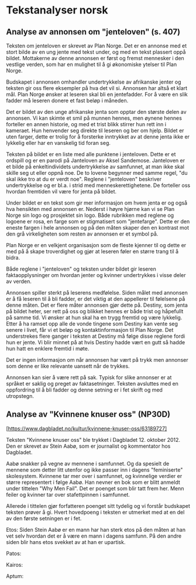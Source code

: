 # Tekstanalyser norsk

## Analyse av annonsen om "jenteloven" (s. 407)

Teksten om jenteloven er skrevet av Plan Norge. Det er en annonse med et stort bilde av en ung jente med tekst under, og med en tekst plassert oppå bildet. Mottakerne av denne annonsen er først og fremst mennesker i den vestlige verden, som har en mulighet til å gi økonomiske ytelser til Plan Norge. 

Budskapet i annonsen omhandler undertrykkelse av afrikanske jenter og teksten gir oss flere eksempler på hva det vil si.
Annonsen har altså et klart mål. Plan Norge ønsker at leseren skal bli en jentefadder. For å være en slik fadder må leseren donere et fast beløp i måneden. 

Det er bildet av den unge afrikanske jenta som opptar den største delen av annonsen. Vi kan skimte et smil på munnen hennes, men øynene hennes forteller en annen historie, og med et trist blikk stirrer hun rett inn i kameraet. Hun henvender seg direkte til leseren og ber om hjelp. Bildet er uten farger, dette er trolig for å forsterke inntrykket av at denne jenta ikke er lykkelig eller har en vanskelig tid foran seg. 

Teksten på bildet er en liste med alle punktene i jenteloven. Dette er et ordspill og er en parodi på Janteloven av Aksel Sandemose. Janteloven er et bilde på enkeltindividets undertrykkelse av samfunnet, at man ikke skal skille seg ut eller oppnå noe. De to lovene begynner med samme regel, "du skal ikke tro at du er verdt noe". Reglene i "jenteloven" beskriver undertrykkelse og er bl.a. i strid med menneskerettighetene. De forteller oss hvordan fremtiden vil være for jenta på bildet. 

Under bildet er en tekst som gir mer informasjon om hvem jenta er og også hva hensikten med annonsen er. Nederst i høyre hjørne kan vi se Plan Norge sin logo og prosjektet sin logo. Både rubrikken med reglene og logoene er rosa, en farge som er stigmatisert som "jentefarge". Dette er den eneste fargen i hele annonsen og på den måten skaper den en kontrast mot den grå virkeligheten som resten av annonsen er et symbol på.

Plan Norge er en velkjent organisasjon som de fleste kjenner til og dette er med på å skape troverdighet og gjør at leseren føler en større trang til å bidra. 

Både reglene i "jenteloven" og teksten under bildet gir leseren faktaopplysninger om hvordan jenter og kvinner undertrykkes i visse deler av verden. 

Annonsen spiller sterkt på leserens medfølelse. Siden målet med annonsen er å få leseren til å bli fadder, er det viktig at den appellerer til følelsene på denne måten. Det er flere måter annonsen gjør dette på. Destiny, som jenta på bildet heter, ser rett på oss og blikket hennes er både trist og håpefullt på samme tid. Vi ønsker at hun skal ha en trygg fremtid og være lykkelig. Etter å ha ramset opp alle de vonde tingene som Destiny kan vente seg senere i livet, får vi et beløp og kontaktinformasjon til Plan Norge. Det understrekes flere ganger i teksten at Destiny må følge disse reglene fordi hun er jente. Vi blir minnet på at hvis Destiny hadde vært en gutt så hadde hun hatt en enklere fremtid i møte.

Det er ingen informasjon om når annonsen har vært på trykk men annonser som denne er like relevante uansett når de trykkes.

Annonsen kan sier å være rett på sak. Typisk for slike annonser er at språket er saklig og preget av faktasetninger. Teksten avsluttes med en oppfordring til å bli fadder og denne setning er i fet skrift og med utropstegn.

## Analyse av "Kvinnene knuser oss" (NP30D)

[https://www.dagbladet.no/kultur/kvinnene-knuser-oss/63189727]

Teksten "Kvinnene knuser oss" ble trykket i Dagbladet 12. oktober 2012. Den er skrevet av Stein Aabø, som er journalist og kommentator hos Dagbladet.

Aabø snakker på vegne av mennene i samfunnet. Og da spesielt de mennene som detter litt utenfor og ikke passer inn i dagens "feminiserte" skolesystem. Kvinnene tar mer over i samfunnet, og kvinnelige verdier er større representert i følge Aabø. Han nevner en bok som er blitt anmeldt under tittelen "Why Men Fail". Det er poenget som blir tatt frem her. Menn feiler og kvinner tar over stafettpinnen i samfunnet.

Allerede i tittelen gjør forfatteren poenget sitt tydelig og vi forstår budskapet teksten prøver å gi. Hvert hovedpoeng i teksten er utmerket med at en del av den første setningen er i fet. 

Etos:
Siden Stein Aabø er en mann har han sterk etos på den måten at han vet selv hvordan det er å være en mann i dagens samfunn. På den andre siden blir hans etos svekket av at han er upartisk.

Patos:

Kairos:

Aptum: